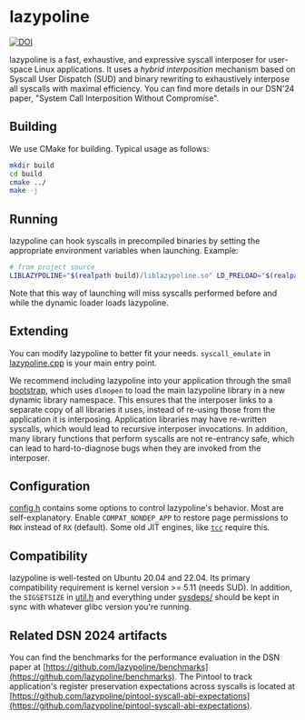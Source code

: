 # lazypoline

[![DOI](https://zenodo.org/badge/DOI/10.5281/zenodo.10372035.svg)](https://doi.org/10.5281/zenodo.10372035)

lazypoline is a fast, exhaustive, and expressive syscall interposer for user-space Linux applications. It uses a _hybrid interposition_ mechanism based on Syscall User Dispatch (SUD) and binary rewriting to exhaustively interpose all syscalls with maximal efficiency. You can find more details in our DSN'24 paper, "System Call Interposition Without Compromise".

## Building
We use CMake for building. Typical usage as follows:
```bash
mkdir build
cd build
cmake ../
make -j
```

## Running
lazypoline can hook syscalls in precompiled binaries by setting the appropriate environment variables when launching. Example:
```bash
# from project source
LIBLAZYPOLINE="$(realpath build)/liblazypoline.so" LD_PRELOAD="$(realpath build)/libbootstrap.so" <some binary>
```

Note that this way of launching will miss syscalls performed before and while the dynamic loader loads lazypoline.

## Extending
You can modify lazypoline to better fit your needs. `syscall_emulate` in [lazypoline.cpp](/lazypoline.cpp) is your main entry point. 

We recommend including lazypoline into your application through the small [bootstrap](/bootstrap_runtime.cpp), which uses `dlmopen` to load the main lazypoline library in a new dynamic library namespace. This ensures that the interposer links to a separate copy of all libraries it uses, instead of re-using those from the application it is interposing. Application libraries may have re-written syscalls, which would lead to recursive interposer invocations. In addition, many library functions that perform syscalls are not re-entrancy safe, which can lead to hard-to-diagnose bugs when they are invoked from the interposer. 

## Configuration
[config.h](/config.h) contains some options to control lazypoline's behavior. Most are self-explanatory. Enable `COMPAT_NONDEP_APP` to restore page permissions to `RWX` instead of `RX` (default). Some old JIT engines, like [`tcc`](https://bellard.org/tcc/) require this.

## Compatibility
lazypoline is well-tested on Ubuntu 20.04 and 22.04. Its primary compatibility requirement is kernel version >= 5.11 (needs SUD). In addition, the `SIGSETSIZE` in [util.h](/util.h) and everything under [sysdeps/](/sysdeps/) should be kept in sync with whatever glibc version you're running. 

## Related DSN 2024 artifacts
You can find the benchmarks for the performance evaluation in the DSN paper at [https://github.com/lazypoline/benchmarks](https://github.com/lazypoline/benchmarks). The Pintool to track application's register preservation expectations across syscalls is located at [https://github.com/lazypoline/pintool-syscall-abi-expectations](https://github.com/lazypoline/pintool-syscall-abi-expectations). 
